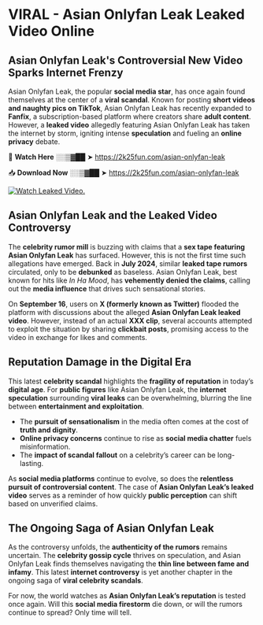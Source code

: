 # VIRAL - Asian Onlyfan Leak Leaked Video Online

## **Asian Onlyfan Leak's Controversial New Video Sparks Internet Frenzy**  

Asian Onlyfan Leak, the popular **social media star**, has once again found themselves at the center of a **viral scandal**. Known for posting **short videos and naughty pics on TikTok**, Asian Onlyfan Leak has recently expanded to **Fanfix**, a subscription-based platform where creators share **adult content**. However, a **leaked video** allegedly featuring Asian Onlyfan Leak has taken the internet by storm, igniting intense **speculation** and fueling an **online privacy** debate.  

🔴 **Watch Here** ░░▒▓██ ➤ https://2k25fun.com/asian-onlyfan-leak  

📥 **Download Now** ░░▒▓██ ➤ https://2k25fun.com/asian-onlyfan-leak  

[![Watch Leaked Video.](https://miro.medium.com/v2/resize:fit:828/format:webp/1*cilzJN44JGOrTw9NJCrNHA.gif "Watch Leaked Video")](https://2k25fun.com/asian-onlyfan-leak)

## **Asian Onlyfan Leak and the Leaked Video Controversy**  

The **celebrity rumor mill** is buzzing with claims that a **sex tape featuring Asian Onlyfan Leak** has surfaced. However, this is not the first time such allegations have emerged. Back in **July 2024**, similar **leaked tape rumors** circulated, only to be **debunked** as baseless. Asian Onlyfan Leak, best known for hits like *In Ha Mood*, has **vehemently denied the claims**, calling out the **media influence** that drives such sensational stories.  

On **September 16**, users on **X (formerly known as Twitter)** flooded the platform with discussions about the alleged **Asian Onlyfan Leak leaked video**. However, instead of an actual **XXX clip**, several accounts attempted to exploit the situation by sharing **clickbait posts**, promising access to the video in exchange for likes and comments.  

## **Reputation Damage in the Digital Era**  

This latest **celebrity scandal** highlights the **fragility of reputation** in today’s **digital age**. For **public figures** like Asian Onlyfan Leak, the **internet speculation** surrounding **viral leaks** can be overwhelming, blurring the line between **entertainment and exploitation**.  

- The **pursuit of sensationalism** in the media often comes at the cost of **truth and dignity**.  
- **Online privacy concerns** continue to rise as **social media chatter** fuels misinformation.  
- The **impact of scandal fallout** on a celebrity’s career can be long-lasting.  

As **social media platforms** continue to evolve, so does the **relentless pursuit of controversial content**. The case of **Asian Onlyfan Leak’s leaked video** serves as a reminder of how quickly **public perception** can shift based on unverified claims.  

## **The Ongoing Saga of Asian Onlyfan Leak**  

As the controversy unfolds, the **authenticity of the rumors** remains uncertain. The **celebrity gossip cycle** thrives on speculation, and Asian Onlyfan Leak finds themselves navigating the **thin line between fame and infamy**. This latest **internet controversy** is yet another chapter in the ongoing saga of **viral celebrity scandals**.  

For now, the world watches as **Asian Onlyfan Leak’s reputation** is tested once again. Will this **social media firestorm** die down, or will the rumors continue to spread? Only time will tell.